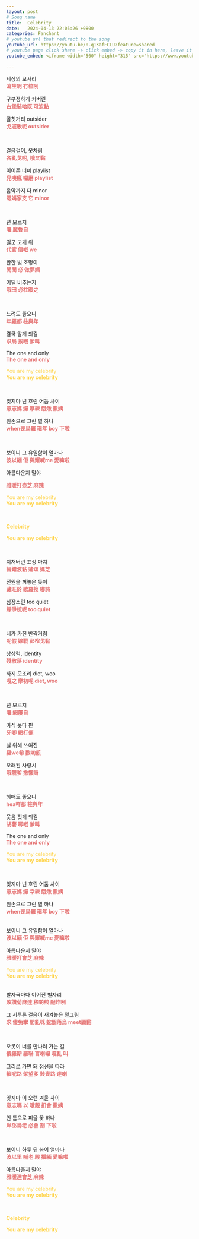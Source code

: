 ```yaml
---
layout: post
# Song name
title:  Celebrity
date:   2024-04-13 22:05:26 +0800
categories: Fanchant
# youtube url that redirect to the song
youtube_url: https://youtu.be/0-q1KafFCLU?feature=shared
# youtube page click share -> click embed -> copy it in here, leave it blank if dont 
youtube_embed: <iframe width="560" height="315" src="https://www.youtube.com/embed/0-q1KafFCLU?si=bUL9RkHikgupuEiM" title="YouTube video player" frameborder="0" allow="accelerometer; autoplay; clipboard-write; encrypted-media; gyroscope; picture-in-picture; web-share" referrerpolicy="strict-origin-when-cross-origin" allowfullscreen></iframe>

---
```

<p>세상의 모서리<br><span style="color:#e57373;"><strong>瀉生呢 冇梳咧</strong></span></p>
<p>구부정하게 커버린<br><span style="color:#e57373;"><strong>古堡裝哈既 可波黏</strong></span></p>
<p>골칫거리 outsider<br><span style="color:#e57373;"><strong>戈戚歌呢 outsider</strong></span></p>
<p>&nbsp;</p>
<p>걸음걸이, 옷차림<br><span style="color:#e57373;"><strong>各亂戈呢, 哦叉黏</strong></span></p>
<p>이어폰 너머 playlist<br><span style="color:#e57373;"><strong>兒噢瘋 囉磨 playlist</strong></span></p>
<p>음악까지 다 minor<br><span style="color:#e57373;"><strong>嗯媽家支 它 minor</strong></span></p>
<p>&nbsp;</p>
<p>넌 모르지<br><span style="color:#e57373;"><strong>囉 魔魯自</strong></span></p>
<p>떨군 고개 위<br><span style="color:#e57373;"><strong>代官 個嘅 we</strong></span></p>
<p>환한 빛 조명이<br><span style="color:#e57373;"><strong>閒閒 必 做夢姨</strong></span></p>
<p>어딜 비추는지<br><span style="color:#e57373;"><strong>哦田 必柱暖之</strong></span></p>
<p>&nbsp;</p>
<p>느려도 좋으니<br><span style="color:#e57373;"><strong>年羅都 柱與年</strong></span></p>
<p>결국 알게 되길<br><span style="color:#e57373;"><strong>求局 挨嘅 爹叫</strong></span></p>
<p>The one and only<br><span style="color:#e57373;"><strong>The one and only</strong></span></p>
<p><span style="color:#ffd54f;">You are my celebrity</span><br><span style="color:#ffd54f;"><strong>You are my celebrity</strong></span></p>
<p>&nbsp;</p>
<p>잊지마 넌 흐린 어둠 사이<br><span style="color:#e57373;"><strong>意志媽 𤓓 厚練 餓燉 撒姨</strong></span></p>
<p>왼손으로 그린 별 하나<br><span style="color:#e57373;"><strong>when喪烏羅 箍年 boy 下啦</strong></span></p>
<p>&nbsp;</p>
<p>보이니 그 유일함이 얼마나<br><span style="color:#e57373;"><strong>波以緬 佢 與耀喊me 愛嘛啦</strong></span></p>
<p>아름다운지 말야</p>
<p><span style="color:#e57373;"><strong>雅暖打壺芝 麻辣</strong></span></p>
<p><span style="color:#ffd54f;">You are my celebrity</span><br><span style="color:#ffd54f;"><strong>You are my celebrity</strong></span></p>
<p>&nbsp;</p>
<p><span style="color:#ffd54f;"><strong>Celebrity</strong></span></p>
<p><span style="color:#ffd54f;"><strong>You are my celebrity</strong></span></p>
<p>&nbsp;</p>
<p>지쳐버린 표정 마치<br><span style="color:#e57373;"><strong>智錯波黏 蒲頌 媽芝</strong></span></p>
<p>전원을 꺼놓은 듯이<br><span style="color:#e57373;"><strong>藏旺於 歌羅換 嘟詩</strong></span></p>
<p>심장소린 too quiet<br><span style="color:#e57373;"><strong>蟬爭梳呢 too quiet</strong></span></p>
<p>&nbsp;</p>
<p>네가 가진 반짝거림<br><span style="color:#e57373;"><strong>呢假 嫁戰 彭窄戈黏</strong></span></p>
<p>상상력, identity<br><span style="color:#e57373;"><strong>殘散落 identity</strong></span></p>
<p>까지 모조리 diet, woo<br><span style="color:#e57373;"><strong>嘎之 摩初呢 diet, woo</strong></span></p>
<p>&nbsp;</p>
<p>넌 모르지<br><span style="color:#e57373;"><strong>囉 網屢自</strong></span></p>
<p>아직 못다 핀<br><span style="color:#e57373;"><strong>牙唧 網打便</strong></span></p>
<p>널 위해 쓰여진<br><span style="color:#e57373;"><strong>羅we希 數喲煎</strong></span></p>
<p>오래된 사랑시<br><span style="color:#e57373;"><strong>哦靚爹 撒懶詩</strong></span></p>
<p>&nbsp;</p>
<p>헤매도 좋으니<br><span style="color:#e57373;"><strong>hea咩都 柱與年</strong></span></p>
<p>웃음 짓게 되길<br><span style="color:#e57373;"><strong>胡薯 唧嘅 爹叫</strong></span></p>
<p>The one and only<br><span style="color:#e57373;"><strong>The one and only</strong></span></p>
<p><span style="color:#ffd54f;">You are my celebrity</span><br><span style="color:#ffd54f;"><strong>You are my celebrity</strong></span></p>
<p>&nbsp;</p>
<p>잊지마 넌 흐린 어둠 사이<br><span style="color:#e57373;"><strong>意志媽 𤓓 幸練 餓燉 撒姨</strong></span></p>
<p>왼손으로 그린 별 하나<br><span style="color:#e57373;"><strong>when喪烏羅 箍年 boy 下啦</strong></span><br>&nbsp;</p>
<p>보이니 그 유일함이 얼마나<br><span style="color:#e57373;"><strong>波以緬 佢 與耀喊me 愛嘛啦</strong></span></p>
<p>아름다운지 말야<br><span style="color:#e57373;"><strong>雅暖打會芝 麻辣</strong></span></p>
<p><span style="color:#ffd54f;">You are my celebrity</span><br><span style="color:#ffd54f;"><strong>You are my celebrity</strong></span><br>&nbsp;</p>
<p>발자국마다 이어진 별자리<br><span style="color:#e57373;"><strong>敗讚菊麻達 移喲煎 配炸咧</strong></span></p>
<p>그 서투른 걸음이 새겨놓은 밑그림<br><span style="color:#e57373;"><strong>求 傻兔攣 閣亂咪 蛇個落烏 meet顧黏</strong></span></p>
<p>&nbsp;</p>
<p>오롯이 너를 만나러 가는 길<br><span style="color:#e57373;"><strong>俄羅斯 羅聯 盲喇囉 嘎亂 叫</strong></span></p>
<p>그리로 가면 돼 점선을 따라<br><span style="color:#e57373;"><strong>箍呢路 架望爹 裝喪路 達喇</strong></span></p>
<p>&nbsp;</p>
<p>잊지마 이 오랜 겨울 사이<br><span style="color:#e57373;"><strong>意志嗎 以 哦靚 扣會 撒姨</strong></span></p>
<p>언 틈으로 피울 꽃 하나<br><span style="color:#e57373;"><strong>岸氹烏老 必會 割 下啦</strong></span></p>
<p>&nbsp;</p>
<p>보이니 하루 뒤 봄이 얼마나<br><span style="color:#e57373;"><strong>波以里 喊老 殿 播緬 愛嘛啦</strong></span></p>
<p>아름다울지 말야<br><span style="color:#e57373;"><strong>雅暖達會芝 麻辣</strong></span></p>
<p><span style="color:#ffd54f;">You are my celebrity</span><br><span style="color:#ffd54f;"><strong>You are my celebrity</strong></span></p>
<p>&nbsp;</p>
<p><span style="color:#ffd54f;"><strong>Celebrity</strong></span></p>
<p><span style="color:#ffd54f;"><strong>You are my celebrity</strong></span></p>
